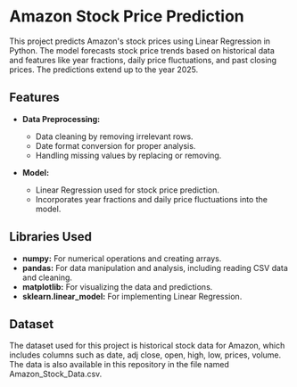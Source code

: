 # Amazon Stock Price Prediction

This project predicts Amazon's stock prices using Linear Regression in Python. The model forecasts stock price trends based on historical data and features like year fractions, daily price fluctuations, and past closing prices. The predictions extend up to the year 2025.

## Features

- **Data Preprocessing:** 
  - Data cleaning by removing irrelevant rows.
  - Date format conversion for proper analysis.
  - Handling missing values by replacing or removing.

- **Model:** 
  - Linear Regression used for stock price prediction.
  - Incorporates year fractions and daily price fluctuations into the model.

## Libraries Used

- **numpy:** For numerical operations and creating arrays.
- **pandas:** For data manipulation and analysis, including reading CSV data and cleaning.
- **matplotlib:** For visualizing the data and predictions.
- **sklearn.linear_model:** For implementing Linear Regression.

## Dataset

The dataset used for this project is historical stock data for Amazon, which includes columns such as date, adj close, open, high, low, prices, volume. The data is also available in this repository in the file named Amazon_Stock_Data.csv.


